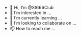 - 👋 Hi, I’m @St666Club
- 👀 I’m interested in ...
- 🌱 I’m currently learning ...
- 💞️ I’m looking to collaborate on ...
- 📫 How to reach me ...

<!---
St666Club/St666Club is a ✨ special ✨ repository because its `README.md` (this file) appears on your GitHub profile.
You can click the Preview link to take a look at your changes.
--->
